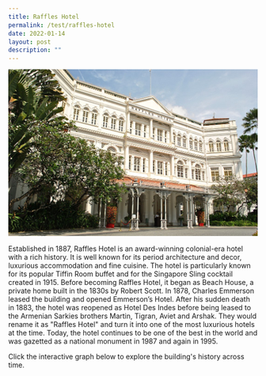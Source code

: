 ```yaml
---
title: Raffles Hotel
permalink: /test/raffles-hotel
date: 2022-01-14
layout: post
description: ""
---
```

![Alt text for image on Isomer site](/images/raffles-hotel-sample.jpg)

Established in 1887, Raffles Hotel is an award-winning colonial-era hotel with a rich history. It is well known for its period architecture and decor, luxurious accommodation and fine cuisine. The hotel is particularly known for its popular Tiffin Room buffet and for the Singapore Sling cocktail created in 1915. Before becoming Raffles Hotel, it began as Beach House, a private home built in the 1830s by Robert Scott. In 1878, Charles Emmerson leased the building and opened Emmerson’s Hotel. After his sudden death in 1883, the hotel was reopened as Hotel Des Indes before being leased to the Armenian Sarkies brothers Martin, Tigran, Aviet and Arshak. They would rename it as "Raffles Hotel" and turn it into one of the most luxurious hotels at the time. Today, the hotel continues to be one of the best in the world and was gazetted as a national monument in 1987 and again in 1995.

Click the interactive graph below to explore the building's history across time.

